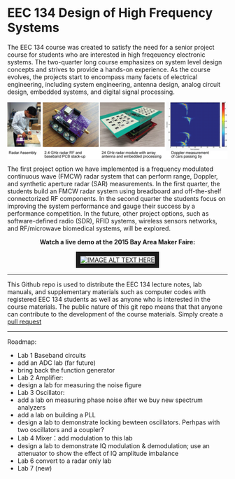 EEC 134 Design of High Frequency Systems
======

The EEC 134 course was created to satisfy the need for a senior project course for students who are interested in high freqeuency electronic systems. The two-quarter long course emphasizes on system level design concepts and strives to provide a hands-on experience. As the course evolves, the projects start to encompass many facets of electrical engineering, including system engineering, antenna design, analog circuit design, embedded systems, and digital signal processing. 

<img align="center" src="images/eec134-frontpage.png">

The first project option we have implemented is a frequency modulated continuous wave (FMCW) radar system that can perform range, Doppler, and synthetic aperture radar (SAR) measurements. In the first quarter, the students build an FMCW radar system using breadboard and off-the-shelf connectorized RF components. In the second quarter the students focus on improving the system performance and gauge their success by a performance competition. In the future, other project options, such as software-defined radio (SDR), RFID systems, wireless sensors networks, and RF/microwave biomedical systems, will be explored.

<div align="center">
<strong>Watch a live demo at the 2015 Bay Area Maker Faire:</strong><br>

<a href="http://www.youtube.com/watch?feature=player_embedded&v=nHDUjJCvMVo
" target="_blank"><img src="http://img.youtube.com/vi/nHDUjJCvMVo/0.jpg" 
alt="IMAGE ALT TEXT HERE" align="center" width="360" height="270" border="10" /></a><br>
</div>

----
This Github repo is used to distribute the EEC 134 lecture notes, lab manuals, and supplementary materials such as computer codes with registered EEC 134 students as well as anyone who is interested in the course materials. The public nature of this git repo means that that anyone can contribute to the development of the course materials. Simply create a [pull request](https://help.github.com/articles/using-pull-requests/)

----
Roadmap:
- Lab 1 Baseband circuits
 - add an ADC lab (far future)
 - bring back the function generator
- Lab 2 Amplifier:
 - design a lab for measuring the noise figure
- Lab 3 Oscillator:
 - add a lab on measuring phase noise after we buy new spectrum analyzers
 - add a lab on building a PLL
 - design a lab to demonstrate locking bewteen oscillators. Perhpas with two oscillators and a coupler? 
- Lab 4 Mixer：add modulation to this lab
 - design a lab to demonstrate IQ modulation & demodulation; use an attenuator to show the effect of IQ amplitude imbalance
- Lab 6 convert to a radar only lab 
- Lab 7 (new)

